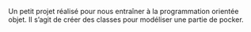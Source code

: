 Un petit projet réalisé pour nous entraîner à la programmation orientée objet. Il s’agit de créer des classes pour modéliser une partie de pocker.
